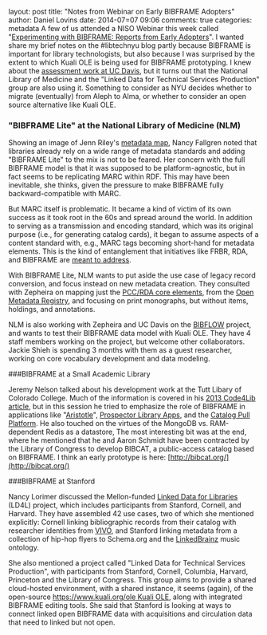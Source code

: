 layout: post
title: "Notes from Webinar on Early BIBFRAME Adopters"
author: Daniel Lovins
date: 2014-07=07 09:06
comments: true
categories: metadata 
A few of us attended a NISO Webinar this week called "[Experimenting with BIBFRAME: Reports from Early Adopters](http://www.slideshare.net/BaltimoreNISO/april-8-niso-webinar-experimenting-with-bibframe-reports-from-early-adopters)". I wanted share my brief notes on the #libtechnyu blog partly because BIBFRAME is important for library technologists, but also because I was surprised by the extent to which Kuali OLE is being used for BIBFRAME prototyping. I knew about the [assessment work at UC Davis](http://www.lib.ucdavis.edu/bibflow/initial-kuali-ole-assessment/), but it turns out that the National Library of Medicine and the "Linked Data for Technical Services Production" group are also using it. Something to consider as NYU decides whether to migrate (eventually) from Aleph to Alma, or whether to consider an open source alternative like Kuali OLE.

### "BIBFRAME Lite" at the National Library of Medicine (NLM)

Showing an image of Jenn Riley's [metadata map](http://www.dlib.indiana.edu/~jenlrile/metadatamap/seeingstandards.pdf), Nancy Fallgren noted that libraries already rely on a wide range of metadata standards and adding "BIBFRAME Lite" to the mix is not to be feared. Her concern with the full BIBFRAME model is that it was supposed to be platform-agnostic, but in fact seems to be replicating MARC within RDF. This may have been inevitable, she thinks, given the pressure to make BIBFRAME fully backward-compatible with MARC. 

But MARC itself is problematic. It became a kind of victim of its own success as it took root in the 60s and spread around the world. In addition to serving as a transmission and encoding standard, which was its original purpose (i.e., for generating catalog cards), it began to assume aspects of a content standard with, e.g., MARC tags becoming short-hand for metadata elements. This is the kind of entanglement that initiatives like FRBR, RDA, and BIBFRAME are [meant to address](http://www.loc.gov/bibframe/faqs/#q04).  

With BIBFRAME Lite, NLM wants to put aside the use case of legacy record conversion, and focus instead on new metadata creation. They consulted with Zepheira on mapping just the [PCC/RDA core elements](http://www.dlib.indiana.edu/~jenlrile/metadatamap/seeingstandards.pdf), from the [Open Metadata Registry](http://www.rdaregistry.info/Elements/), and focusing on print monographs, but without items, holdings, and annotations. 

NLM is also working with Zepheira and UC Davis on the [BIBFLOW](http://www.lib.ucdavis.edu/bibflow/) project, and wants to test their BIBFRAME data model with Kuali OLE. They have 4 staff members working on the project, but welcome other collaborators.  Jackie Shieh is spending 3 months with them as a guest researcher, working on core vocabulary development and data modeling.

###BIBFRAME at a Small Academic Library

Jeremy Nelson talked about his development work at the Tutt Libary of Colorado College. Much of the information is covered in his [2013 Code4Lib article](http://journal.code4lib.org/articles/7349), but in this session he tried to emphasize the role of BIBFRAME in applications like  "[Aristotle](http://aristotle.readthedocs.org/en/latest/)", [Prospector Library Apps](http://tuttdemo.coloradocollege.edu/), and the [Catalog Pull Platform](http://intro2libsys.info/catalog-pull-platform). He also touched on the virtues of the MongoDB vs. RAM-dependent Redis as a datastore, The most interesting bit was at the end, where he mentioned that he and Aaron Schmidt have been contracted by the Library of Congress to develop BIBCAT, a public-access catalog based on BIBFRAME. I think an early prototype is here: [http://bibcat.org/](http://bibcat.org/)

###BIBFRAME at Stanford 

Nancy Lorimer discussed the Mellon-funded [Linked Data for Libraries](https://wiki.duraspace.org/pages/viewpage.action?pageId=41354028) (LD4L) project, which includes participants from Stanford, Cornell, and Harvard. They have assembled 42 use cases, two of which she mentioned explicitly: Cornell linking bibliographic records from their catalog with researcher identities from [VIVO](http://www.vivoweb.org/), and Stanford linking metadata from a collection of hip-hop flyers to Schema.org and the [LinkedBrainz](http://linkedbrainz.org) music ontology. 

She also mentioned a project called "Linked Data for Technical Services Production", with participants from Stanford, Cornell, Columbia, Harvard, Princeton and the Library of Congress. This group aims to provide a shared cloud-hosted environment, with a shared instance, it seems (again), of the open-source [https://www.kuali.org/ole Kuali OLE](ILS), along with integrated BIBFRAME editing tools. She said that Stanford is looking at ways to connect linked open BIBFRAME data with acquisitions and circulation data that need to linked but not open. 
